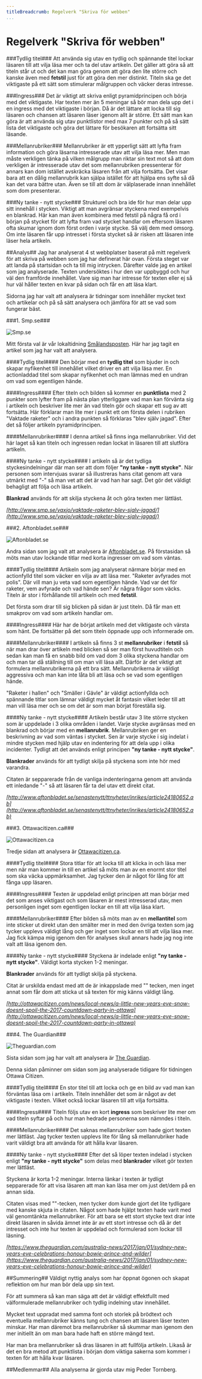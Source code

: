 ```yaml
---
titleBreadcrumb: Regelverk "Skriva för webben"
...
```

Regelverk "Skriva för webben"
===============================

###Tydlig titel###
Att använda sig utav en tydlig och spännande titel lockar läsaren till att vilja läsa mer och ta del utav artikeln. Det gäller att göra så att titeln står ut och det kan man göra genom att göra den lite större och kanske även med **fetstil** just för att göra den mer distinkt. Titeln ska ge det viktigaste på ett sätt som stimulerar målgruppen och väcker deras intresse.

###Ingress###
Det är viktigt att skriva enligt pyramidprincipen och börja med det viktigaste.
Har texten mer än 5 meningar så bör man dela upp det i en ingress med det viktigaste i början. Då är det lättare att locka till sig läsaren och chansen att läsaren läser igenom allt är större. Ett sätt man kan göra är att använda sig utav punktlistor med max 7 punkter och på så sätt lista det viktigaste och göra det lättare för besökaren att fortsätta sitt läsande.

###Mellanrubriker###
Mellanrubriker är ett ypperligt sätt att lyfta fram information och göra läsarna intresserade utav att vilja läsa mer. Men man måste verkligen tänka på vilken målgrupp man riktar sin text mot så att dom verkligen är intresserade utav det som mellanrubriken pressenterar för annars kan dom istället avskräcka läsaren från att vilja fortsätta. Det visar bara att en dålig mellanrubrik kan själpa istället för att hjälpa ens syfte så då kan det vara bättre utan.
Även se till att dom är välplaserade innan innehållet som dom presenterar.

###Ny tanke - nytt stycke###
Strukturel och bra ide för hur man delar upp sitt innehåll i stycken. Viktigt att man avgränsar styckena med exempelvis en blankrad. Här kan man även kombinera med fetstil på några få ord i början på stycket för att lyfta fram vad stycket handlar om eftersom läsaren ofta skumar ignom dom först orden i varje stycke. Så välj dem med omsorg. Om inte läsaren får upp intresset i första stycket så är risken att läsaren inte läser hela artikeln.

##Analys##
Jag har analyserat 4 st webbplatser baserat på mitt regelverk för att skriva på webben som jag har definerat här ovan. Första steget var att landa på startsidan och ta till mig intrycken. Därefter valde jag en artikel som jag analyserade. Texten undersöktes i hur den var uppbyggd och hur väl den framförde innehållet. Vare sig man har intresse för texten eller ej så hur väl håller texten en kvar på sidan och får en att läsa klart.

Sidorna jag har valt att analysera är tidningar som innehåller mycket text och artikelar och på så sätt analysera och jämföra för att se vad som fungerar bäst.

###1. Smp.se###

![Smp.se](image/analysis/write/1_smp.png?w=633&a=0,0,4,0&cf)

Mitt första val är vår lokaltidning [Smålandsposten](http://www.smp.se). Här har jag tagit en artikel som jag har valt att analysera.

####Tydlig titel####
Den börjar med en **tydlig titel** som bjuder in och skapar nyfikenhet till innehållet vilket driver en att vilja läsa mer. En actionladdad titel som skapar nyfikenhet och man lämnas med en undran om vad som egentligen hände.

####Ingress####
Efter titeln och bilden så kommer en **punktlista** med 2 punkter som lyfter fram på nästa plan ytterliggare vad man kan förvänta sig i artikeln och beskriver lite mer än vad titeln gör och skapar ett sug av att fortsätta. Här förklarar man lite mer i punkt ett om första delen i rubriken "Vaktade raketer" och i andra punkten så förklaras "blev själv jagad". Efter det så följer artikeln pyramidprincipen.

####Mellanrubriker####
I denna artikel så finns inga mellanrubriker. Vid det här laget så kan titeln och ingressen redan lockat in läsaren till att slutföra artikeln.

####Ny tanke - nytt stycke####
I artikeln så är det tydliga styckesindelningar där man ser att dom följer **"ny tanke - nytt stycke"**. När personen som intervjuas svarar så illustreras hans citat genom att vara utmärkt med "-" så man vet att det är vad han har sagt. Det gör det väldigt behagligt att följa och läsa artikeln.

**Blankrad** används för att skilja styckena åt och göra texten mer lättläst.

*[http://www.smp.se/vaxjo/vaktade-raketer-blev-sjalv-jagad/](http://www.smp.se/vaxjo/vaktade-raketer-blev-sjalv-jagad/)*

###2. Aftonbladet.se###

![Aftonbladet.se](image/analysis/write/2_aftonbladet.png?w=633&a=0,0,4,0&cf)

Andra sidan som jag valt att analysera är [Aftonbladet.se](http://www.aftonbladet.se). På förstasidan så möts man utav lockande titlar med korta ingresser om vad som väntas.

####Tydlig titel####
Artikeln som jag analyserat närmare börjar med en actionfylld titel som väcker en vilja av att läsa mer. "Raketer avfyrades mot polis". Där vill man ju veta vad som egentligen hände. Vad var det för raketer, vem avfyrade och vad hände sen? Är några frågor som väcks. Titeln är stor i förhållande till artikeln och med **fetstil**.

Det första som drar till sig blicken på sidan är just titeln. Då får man ett smakprov om vad som artikeln handlar om.

####Ingress####
Här har de börjat artikeln med det viktigaste och värsta som hänt. De fortsätter på det som titeln öppnade upp och informerade om.

####Mellanrubriker####
I artikeln så finns 3 st **mellanrubriker** i **fetstil** så när man drar över artikeln med blicken så ser man först huvudtiteln och sedan kan man få en snabb bild om vad dom 3 olika styckena handlar om och man tar då ställning till om man vill läsa allt. Därför är det viktigt att formulera mellanrubrikerna på ett bra sätt. Mellanrubrikerna är väldigt aggressiva och man kan inte låta bli att läsa och se vad som egentligen hände.

"Raketer i hallen" och "Smäller i Gävle" är väldigt actionfyllda och spännande titlar som lämnar väldigt mycket åt fantasin vilket leder till att man vill läsa mer och se om det är som man börjat föreställa sig.

####Ny tanke - nytt stycke####
Artikeln består utav 3 lite större stycken som är uppdelade i 3 olika områden i landet. Varje stycke avgränsas med en blankrad och börjar med en **mellanrubrik**. Mellanrubriken ger en beskrivning av vad som väntas i stycket. Sen är varje stycke i sig indelat i mindre stycken med hjälp utav en indentering för att dela upp i olika incidenter. Tydligt att det används enligt principen **"ny tanke - nytt stycke"**.

**Blankrader** används för att tydligt skilja på styckena som inte hör med varandra.

Citaten är sepparerade från de vanliga indenteringarna genom att använda ett inledande "-" så att läsaren får ta del utav ett direkt citat.

*[http://www.aftonbladet.se/senastenytt/ttnyheter/inrikes/article24180652.ab](http://www.aftonbladet.se/senastenytt/ttnyheter/inrikes/article24180652.ab)*

###3. Ottawacitizen.ca###

![Ottawacitizen.ca](image/analysis/write/3_ottawacitizen.png?w=633&a=0,0,4,0&cf)

Tredje sidan att analysera är [Ottawacitizen.ca](http://www.ottawacitizen.ca).

####Tydlig titel####
Stora titlar för att locka till att klicka in och läsa mer men när man kommer in till en artikel så möts man av en enormt stor titel som ska väcka uppmärksamhet. Jag tycker den är något för lång för att fånga upp läsaren.

####Ingress####
Texten är uppdelad enligt principen att man börjar med det som anses viktigast och som läsaren är mest intresserad utav, men personligen inget som egentligen lockar en till att vilja läsa klart.

####Mellanrubriker####
Efter bilden så möts man av en **mellantitel** som inte sticker ut direkt utan den smälter mer in med den övriga texten som jag tycker upplevs väldigt lång och ger inget som lockar en till att vilja läsa mer. Jag fick kämpa mig igenom den för analyses skull annars hade jag nog inte valt att läsa igenom den.

####Ny tanke - nytt stycke####
Styckena är indelade enligt **"ny tanke - nytt stycke"**. Väldigt korta stycken 1-2 meningar.

**Blankrader** används för att tydligt skilja på styckena.

Citat är urskilda endast med att de är inkappslade med "" tecken, men inget annat som får dom att sticka ut så texten för mig känns väldigt lång.

*[http://ottawacitizen.com/news/local-news/a-little-new-years-eve-snow-doesnt-spoil-the-2017-countdown-party-in-ottawa](http://ottawacitizen.com/news/local-news/a-little-new-years-eve-snow-doesnt-spoil-the-2017-countdown-party-in-ottawa)*

###4. The Guardian###

![Theguardian.com](image/analysis/write/4_theguardian.png?w=633&a=0,0,4,0&cf)

Sista sidan som jag har valt att analysera är [The Guardian](http://www.theguardian.com).

Denna sidan påminner om sidan som jag analyserade tidigare för tidningen Ottawa Citizen.

####Tydlig titel####
En stor titel till att locka och ge en bild av vad man kan förväntas läsa om i artikeln. Titeln innehåller det som är något av det viktigaste i texten. Vilket också lockar läsaren till att vilja fortsätta.

####Ingress####
Titeln följs utav en kort **ingress** som beskriver lite mer om vad titeln syftar på och hur man hedrade personerna som nämndes i titeln.

####Mellanrubriker####
Det saknas mellanrubriker som hade gjort texten mer lättläst. Jag tycker texten upplevs lite för lång så mellanrubriker hade varit väldigt bra att använda för att hålla kvar läsaren.

####Ny tanke - nytt stycke####
Efter det så löper texten indelad i stycken enligt **"ny tanke - nytt stycke"** som delas med **blankrader** vilket gör texten mer lättläst.

Styckena är korta 1-2 meningar. Interna länkar i texten är tydligt sepparerade för att visa läsaren att man kan läsa mer om just det/dem på en annan sida.

Citaten visas med ""-tecken, men tycker dom kunde gjort det lite tydligare med kanske skjuta in citaten. Något som hade hjälpt texten hade varit med väl genomtänkta mellanrubriker. För att bara se ett stort stycke text drar inte direkt läsaren in såvida ämnet inte är av ett stort intresse och då är det intresset och inte hur texten är uppdelad och formulerad som lockar till läsning.

*[https://www.theguardian.com/australia-news/2017/jan/01/sydney-new-years-eve-celebrations-honour-bowie-prince-and-wilder](https://www.theguardian.com/australia-news/2017/jan/01/sydney-new-years-eve-celebrations-honour-bowie-prince-and-wilder)*


##Summering##
Väldigt nyttig analys som har öppnat ögonen och skapat reflektion om hur man bör dela upp sin text.

För att summera så kan man säga att det är väldigt effektfullt med välformulerade mellanrubriker och tydlig indelning utav innehållet.

Mycket text uppradat med samma font och storlek på brödtext och eventuella mellanrubriker känns tung och chansen att läsaren läser texten minskar. Har man däremot bra mellanrubriker så skummar man igenom den mer initiellt än om man bara hade haft en större mängd text.

Har man bra mellanrubriker så dras läsaren in att fullfölja artikeln. Likaså är det en bra metod att punktlista i början dom viktiga sakerna som kommer i texten för att hålla kvar läsaren.

##Medlemmar##
Alla analyserna är gjorda utav mig Peder Tornberg.
